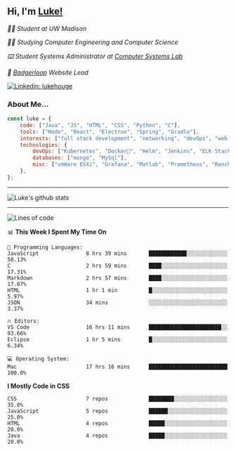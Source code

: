 <h2> Hi, I'm <a href="https://www.lukehouge.com">Luke!</a></h2>

<p><em>👨‍🎓 Student at UW Madison</em></p>
<p><em>🧑‍💻 Studying Computer Engineering and Computer Science</em></p>
<p><em>⌨️ Student Systems Administrator at <a href="https://csl.cs.wisc.edu/">Computer Systems Lab</a></em></p>
<p><em>🚆  <a href="https://badgerloop.com">Badgerloop</a> Website Lead</em></p>


[![Linkedin: lukehouge](https://img.shields.io/badge/-lukehouge-blue?style=flat-square&logo=Linkedin&logoColor=white&link=https://www.linkedin.com/in/lukehouge/)](https://www.linkedin.com/in/lukehouge/)

### About Me...  

```javascript
const luke = {
    code: ["Java", "JS", "HTML", "CSS", "Python", "C"],
    tools: ["Node", "React", "Electron", "Spring", "Gradle"],
    interests: ["full stack development", "networking", "devOps", "web dev", "photography"],
    technologies: {
        devOps: ["Kubernetes", "Docker🐳", "Helm", "Jenkins", "ELK Stack"],
        databases: ["mongo", "MySql"],
        misc: ["vmWare ESXi", "Grafana", "Matlab", "Prometheus", "Rancher", "Cisco"]
    },
};
```
---

![Luke's github stats](https://github-readme-stats.vercel.app/api?username=lukehouge&show_icons=true&theme=dracula)

---

<!--START_SECTION:waka-->
![Lines of code](https://img.shields.io/badge/From%20Hello%20World%20I%27ve%20Written-374224%20lines%20of%20code-blue)

📊 **This Week I Spent My Time On** 

```text
💬 Programming Languages: 
JavaScript               8 hrs 39 mins       ████████████░░░░░░░░░░░░░   50.13% 
C                        2 hrs 59 mins       ████░░░░░░░░░░░░░░░░░░░░░   17.31% 
Markdown                 2 hrs 57 mins       ████░░░░░░░░░░░░░░░░░░░░░   17.07% 
HTML                     1 hr 1 min          █░░░░░░░░░░░░░░░░░░░░░░░░   5.97% 
JSON                     34 mins             ░░░░░░░░░░░░░░░░░░░░░░░░░   3.37%

🔥 Editors: 
VS Code                  16 hrs 11 mins      ███████████████████████░░   93.66% 
Eclipse                  1 hr 5 mins         █░░░░░░░░░░░░░░░░░░░░░░░░   6.34%

💻 Operating System: 
Mac                      17 hrs 16 mins      █████████████████████████   100.0%

```

**I Mostly Code in CSS** 

```text
CSS                      7 repos             ████████░░░░░░░░░░░░░░░░░   35.0% 
JavaScript               5 repos             ██████░░░░░░░░░░░░░░░░░░░   25.0% 
HTML                     4 repos             █████░░░░░░░░░░░░░░░░░░░░   20.0% 
Java                     4 repos             █████░░░░░░░░░░░░░░░░░░░░   20.0%

```



<!--END_SECTION:waka-->
